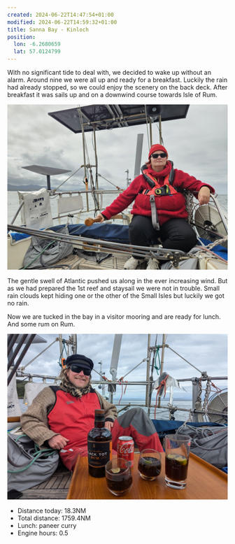 ```yaml
---
created: 2024-06-22T14:47:54+01:00
modified: 2024-06-22T14:59:32+01:00
title: Sanna Bay - Kinloch
position:
  lon: -6.2680659
  lat: 57.0124799
---
```


With no significant tide to deal with, we decided to wake up without an alarm. Around nine we were all up and ready for a breakfast. Luckily the rain had already stopped, so we could enjoy the scenery on the back deck. After breakfast it was sails up and on a downwind course towards Isle of Rum.

![Image](../2024/be91bd525c0b6617f55da37dc357d86b.jpg) 

The gentle swell of Atlantic pushed us along in the ever increasing wind. But as we had prepared the 1st reef and staysail we were not in trouble.  Small rain clouds kept hiding one or the other of the Small Isles but luckily we got no rain. 

Now we are tucked in the bay in a visitor mooring and are ready for lunch. And some rum on Rum.

![Image](../2024/b252dcd6d84ad113a98f8a0c5d384f05.jpg) 

* Distance today: 18.3NM
* Total distance: 1759.4NM
* Lunch: paneer curry
* Engine hours: 0.5
